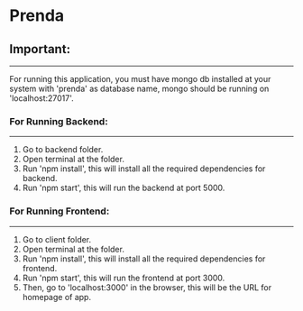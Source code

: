# Prenda
## Important:
-----------

For running this application, you must have mongo db installed at your system with 'prenda' as database name, mongo should be running on 'localhost:27017'.

### For Running Backend:
--------------------

1) Go to backend folder.
2) Open terminal at the folder.
3) Run 'npm install', this will install all the required dependencies for backend.
4) Run 'npm start', this will run the backend at port 5000.

### For Running Frontend:
--------------------

1) Go to client folder.
2) Open terminal at the folder.
3) Run 'npm install', this will install all the required dependencies for frontend.
4) Run 'npm start', this will run the frontend at port 3000.
5) Then, go to 'localhost:3000' in the browser, this will be the URL for homepage of app.
